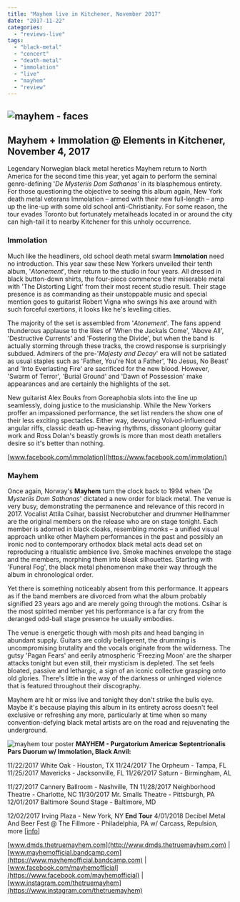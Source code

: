 ```yaml
---
title: "Mayhem live in Kitchener, November 2017"
date: "2017-11-22"
categories: 
  - "reviews-live"
tags: 
  - "black-metal"
  - "concert"
  - "death-metal"
  - "immolation"
  - "live"
  - "mayhem"
  - "review"
---
```


## ![mayhem - faces](https://hellbound.ca/wp-content/uploads/2017/11/Mayhem.jpg)

## Mayhem + Immolation @ Elements in Kitchener, November 4, 2017

Legendary Norwegian black metal heretics Mayhem return to North America for the second time this year, yet again to perform the seminal genre-defining '_De Mysteriis Dom Sathanas_' in its blasphemous entirety. For those questioning the objective to seeing this album again, New York death metal veterans Immolation – armed with their new full-length – amp up the line-up with some old school anti-Christianity. For some reason, the tour evades Toronto but fortunately metalheads located in or around the city can high-tail it to nearby Kitchener for this unholy occurrence.

### Immolation

Much like the headliners, old school death metal swarm **Immolation** need no introduction. This year saw these New Yorkers unveiled their tenth album, '_Atonement_', their return to the studio in four years. All dressed in black button-down shirts, the four-piece commence their miserable metal with 'The Distorting Light' from their most recent studio result. Their stage presence is as commanding as their unstoppable music and special mention goes to guitarist Robert Vigna who swings his axe around with such forceful exertions, it looks like he's levelling cities.

The majority of the set is assembled from '_Atonement_'. The fans append thunderous applause to the likes of 'When the Jackals Come', 'Above All', 'Destructive Currents' and 'Fostering the Divide', but when the band is actually storming through these tracks, the crowd response is surprisingly subdued. Admirers of the pre-'_Majesty and Decay_' era will not be satiated as usual staples such as 'Father, You're Not a Father', 'No Jesus, No Beast' and 'Into Everlasting Fire' are sacrificed for the new blood. However, 'Swarm of Terror', 'Burial Ground' and 'Dawn of Possession' make appearances and are certainly the highlights of the set.

New guitarist Alex Bouks from Goreaphobia slots into the line up seamlessly, doing justice to the musicianship. While the New Yorkers proffer an impassioned performance, the set list renders the show one of their less exciting spectacles. Either way, devouring Voivod-influenced angular riffs, classic death up-heaving rhythms, dissonant gloomy guitar work and Ross Dolan's beastly growls is more than most death metallers desire so it's better than nothing.

[www.facebook.com/immolation](https://www.facebook.com/immolation/)

### Mayhem

Once again, Norway's **Mayhem** turn the clock back to 1994 when '_De Mysteriis Dom Sathanas_' dictated a new order for black metal. The venue is very busy, demonstrating the permanence and relevance of this record in 2017. Vocalist Attila Csihar, bassist Necrobutcher and drummer Hellhammer are the original members on the release who are on stage tonight. Each member is adorned in black cloaks, resembling monks – a unified visual approach unlike other Mayhem performances in the past and possibly an ironic nod to contemporary orthodox black metal acts dead set on reproducing a ritualistic ambience live. Smoke machines envelope the stage and the members, morphing them into bleak silhouettes. Starting with 'Funeral Fog', the black metal phenomenon make their way through the album in chronological order.

Yet there is something noticeably absent from this performance. It appears as if the band members are divorced from what the album probably signified 23 years ago and are merely going through the motions. Csihar is the most spirited member yet his performance is a far cry from the deranged odd-ball stage presence he usually embodies.

The venue is energetic though with mosh pits and head banging in abundant supply. Guitars are coldly belligerent, the drumming is uncompromising brutality and the vocals originate from the wilderness. The gutsy 'Pagan Fears' and eerily atmospheric 'Freezing Moon' are the sharper attacks tonight but even still, their mysticism is depleted. The set feels bloated, passive and lethargic, a sign of an iconic collective grasping onto old glories. There's little in the way of the darkness or unhinged violence that is featured throughout their discography.

Mayhem are hit or miss live and tonight they don't strike the bulls eye. Maybe it's because playing this album in its entirety across doesn't feel exclusive or refreshing any more, particularly at time when so many convention-defying black metal artists are on the road and rejuvenating the underground.

![mayhem tour poster](https://hellbound.ca/wp-content/uploads/2017/11/Mayhem-2017-Tour-Immolation-Black-Anvil.jpg) **MAYHEM - Purgatorium Americæ Septentrionalis Pars Duorum w/ Immolation, Black Anvil:**

11/22/2017 White Oak - Houston, TX 11/24/2017 The Orpheum - Tampa, FL 11/25/2017 Mavericks - Jacksonville, FL 11/26/2017 Saturn - Birmingham, AL

11/27/2017 Cannery Ballroom - Nashville, TN 11/28/2017 Neighborhood Theatre - Charlotte, NC 11/30/2017 Mr. Smalls Theatre - Pittsburgh, PA 12/01/2017 Baltimore Sound Stage - Baltimore, MD

12/02/2017 Irving Plaza - New York, NY **End Tour** 4/01/2018 Decibel Metal And Beer Fest @ The Fillmore - Philadelphia, PA w/ Carcass, Repulsion, more \[[info](http://r20.rs6.net/tn.jsp?f=001fFyu6VU50qQMkE8sEQ2oazMH-RYgsr-CfRyYmdUZc3VTwH03wdpuPsxhi5EusPCRDkoNcnljezZvwDJwI43DTx2CPhvAoEtPJ4C8XmUwUYim1FIRUrMvQ_h623YHcaa1p7wmTK7PF7kCfvCGNd_og0FwKyxnqWpA1n6jsC_bvqesxO_27omm0mk8qOls_HN3N53AWBpCk2dqWX2JBklIsUJyKRWZxB5s-MfQN5X3U6RZnzoYdtva6DbXYe1lzhXKW6ur49KRLLwBcHIV78yPJ0IWLO8NQGcx&c=cXMNfhdVKFKgF3IqygpFa8mKudXk9pS7byOE_c4qM9RPXqRdAm1EQg==&ch=jOI3sxi5qrHS-bBAaNMFl46jZdUs5twj4MzX-cB834PwB9OkvOlMig==)\]

[www.dmds.thetruemayhem.com](http://www.dmds.thetruemayhem.com) | [www.mayhemofficial.bandcamp.com](https://www.mayhemofficial.bandcamp.com) | [www.facebook.com/mayhemofficial](https://www.facebook.com/mayhemofficial) | [www.instagram.com/thetruemayhem](https://www.instagram.com/thetruemayhem)
